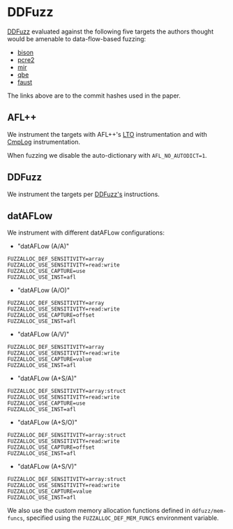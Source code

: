 # DDFuzz

[DDFuzz](https://doi.org/10.1109/EuroSP53844.2022.00026) evaluated against the
following five targets the authors thought would be amenable to data-flow-based
fuzzing:

* [bison](https://github.com/akimd/bison/tree/5555f4d05163316b8b5bddbdb172c0f5bae6f765)
* [pcre2](https://github.com/PCRE2Project/pcre2/tree/db53e4007db5e1fcfa144ddf10d0499a111a770b)
* [mir](https://github.com/vnmakarov/mir/tree/852b1f2e226001f355008004cc5ec2398889becc)
* [qbe](https://c9x.me/git/qbe.git/tree/?id=c8cd2824eae0137505fe46530c3a8e9788ab9a63)
* [faust](https://github.com/grame-cncm/faust/tree/13def69f21dd0cede393c13dcaf1a6fe7ef7f439)

The links above are to the commit hashes used in the paper.

## AFL++

We instrument the targets with AFL++'s [LTO](https://github.com/AFLplusplus/AFLplusplus/blob/stable/instrumentation/README.lto.md)
instrumentation and with [CmpLog](https://github.com/AFLplusplus/AFLplusplus/blob/stable/instrumentation/README.cmplog.md)
instrumentation.

When fuzzing we disable the auto-dictionary with `AFL_NO_AUTODICT=1`.

## DDFuzz

We instrument the targets per [DDFuzz's](https://github.com/elManto/DDFuzz)
instructions.

## datAFLow

We instrument with different datAFLow configurations:

* "datAFLow (A/A)"

```
FUZZALLOC_DEF_SENSITIVITY=array
FUZZALLOC_USE_SENSITIVITY=read:write
FUZZALLOC_USE_CAPTURE=use
FUZZALLOC_USE_INST=afl
```

* "datAFLow (A/O)"

```
FUZZALLOC_DEF_SENSITIVITY=array
FUZZALLOC_USE_SENSITIVITY=read:write
FUZZALLOC_USE_CAPTURE=offset
FUZZALLOC_USE_INST=afl
```

* "datAFLow (A/V)"

```
FUZZALLOC_DEF_SENSITIVITY=array
FUZZALLOC_USE_SENSITIVITY=read:write
FUZZALLOC_USE_CAPTURE=value
FUZZALLOC_USE_INST=afl
```

* "datAFLow (A+S/A)"

```
FUZZALLOC_DEF_SENSITIVITY=array:struct
FUZZALLOC_USE_SENSITIVITY=read:write
FUZZALLOC_USE_CAPTURE=use
FUZZALLOC_USE_INST=afl
```

* "datAFLow (A+S/O)"

```
FUZZALLOC_DEF_SENSITIVITY=array:struct
FUZZALLOC_USE_SENSITIVITY=read:write
FUZZALLOC_USE_CAPTURE=offset
FUZZALLOC_USE_INST=afl
```

* "datAFLow (A+S/V)"

```
FUZZALLOC_DEF_SENSITIVITY=array:struct
FUZZALLOC_USE_SENSITIVITY=read:write
FUZZALLOC_USE_CAPTURE=value
FUZZALLOC_USE_INST=afl
```

We also use the custom memory allocation functions defined in
`ddfuzz/mem-funcs`, specified using the `FUZZALLOC_DEF_MEM_FUNCS` environment
variable.
